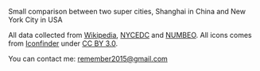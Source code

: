 Small comparison between two super cities, Shanghai in China and New York City in USA

All data collected from [Wikipedia](https://www.wikipedia.org/), [NYCEDC](http://www.nycedc.com/) and [NUMBEO](http://www.numbeo.com/). All icons comes from [Iconfinder](https://www.iconfinder.com) under [CC BY 3.0](https://creativecommons.org/licenses/by/3.0/).
        
You can contact me: [remember2015@gmail.com](mailto:remember2015@gmail.com)
